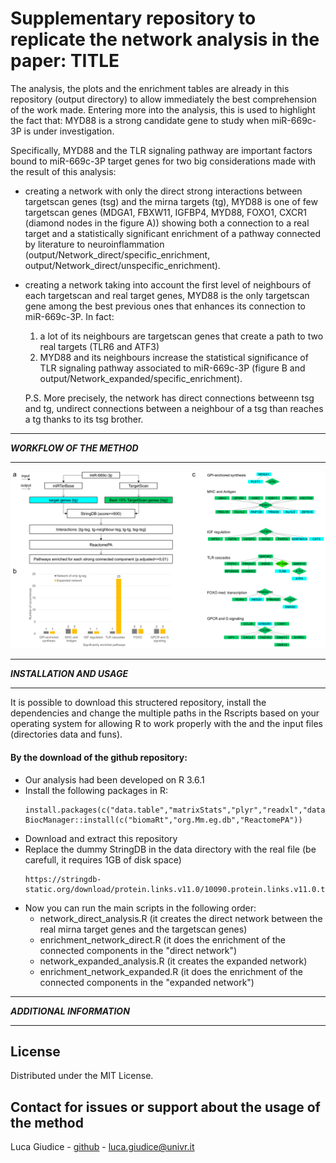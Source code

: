 # Supplementary repository to replicate the network analysis in the paper: TITLE

The analysis, the plots and the enrichment tables are already in this repository (output directory) to allow immediately the best comprehension of the work made. Entering more into the analysis, this is used to highlight the fact that: MYD88 is a strong candidate gene to study when miR-669c-3P is under investigation. 

Specifically, MYD88 and the TLR signaling pathway are important factors bound to miR-669c-3P target genes for two big considerations made with the result of this analysis:

- creating a network with only the direct strong interactions between targetscan genes (tsg) and the mirna targets (tg), MYD88 is one of few targetscan genes (MDGA1, FBXW11, IGFBP4, MYD88, FOXO1, CXCR1 (diamond nodes in the figure A)) showing both a connection to a real target and a statistically significant enrichment of a pathway connected by literature to neuroinflammation (output/Network_direct/specific_enrichment, output/Network_direct/unspecific_enrichment). 
- creating a network taking into account the first level of neighbours of each targetscan and real target genes, MYD88 is the only targetscan gene among the best previous ones that enhances its connection to miR-669c-3P. In fact:

    1. a lot of its neighbours are targetscan genes that create a path to two real targets (TLR6 and ATF3)
    2. MYD88 and its neighbours increase the statistical significance of TLR signaling pathway associated to miR-669c-3P (figure B and output/Network_expanded/specific_enrichment). 
    
    P.S. More precisely, the network has direct connections betweenn tsg and tg, undirect connections between a neighbour of a tsg than reaches a tg thanks to its tsg brother. 

********************************
***WORKFLOW OF THE METHOD***
********************************

![Test Image 8](https://raw.githubusercontent.com/LucaGiudice/suppl_miR-669c-3p/master/output/Network_expanded/images/network_analysis_overview.png)

********************************
***INSTALLATION AND USAGE***
********************************
It is possible to download this structered repository, install the dependencies and change the multiple paths in the Rscripts based on your operating system for allowing R to work properly with the and the input files (directories data and funs).


#### By the download of the github repository:
- Our analysis had been developed on R 3.6.1
- Install the following packages in R:
    ```                                 
  install.packages(c("data.table","matrixStats","plyr","readxl","data.table","doParallel","parallel","igraph","xlsx","BiocManager"))
  BiocManager::install(c("biomaRt","org.Mm.eg.db","ReactomePA"))
    ```
- Download and extract this repository
- Replace the dummy StringDB in the data directory with the real file (be carefull, it requires 1GB of disk space)
    ```
    https://stringdb-static.org/download/protein.links.v11.0/10090.protein.links.v11.0.txt.gz
    ```
- Now you can run the main scripts in the following order:
   - network_direct_analysis.R (it creates the direct network between the real mirna target genes and the targetscan genes)
   - enrichment_network_direct.R (it does the enrichment of the connected components in the "direct network")
   - network_expanded_analysis.R (it creates the expanded network)
   - enrichment_network_expanded.R (it does the enrichment of the connected components in the "expanded network")

********************************
***ADDITIONAL INFORMATION***
********************************

## License
Distributed under the MIT License.

## Contact for issues or support about the usage of the method
Luca Giudice - [github](https://github.com/LucaGiudice/) - luca.giudice@univr.it

